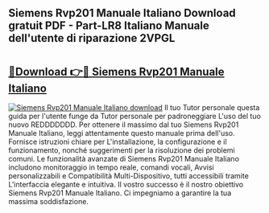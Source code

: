 ## Siemens Rvp201 Manuale Italiano Download gratuit PDF - Part-LR8 Italiano Manuale dell'utente di riparazione 2VPGL

# <h2><a href="http://dfcyji.blite.top/?on=Siemens+Rvp201+Manuale+Italiano">🔗Download 👉🔴 Siemens Rvp201 Manuale Italiano</a></h2>

[![Siemens Rvp201 Manuale Italiano download](https://i.imgur.com/lujVjoI.png)](http://dfcyji.blite.top/?on=Siemens+Rvp201+Manuale+Italiano)
Il tuo Tutor personale questa guida per l'utente funge da Tutor personale per padroneggiare L'uso del tuo nuovo REDDDDDDD. Per ottenere il massimo dal tuo Siemens Rvp201 Manuale Italiano, leggi attentamente questo manuale prima dell'uso. Fornisce istruzioni chiare per L'installazione, la configurazione e il funzionamento, nonché suggerimenti per la risoluzione dei problemi comuni. Le funzionalità avanzate di Siemens Rvp201 Manuale Italiano includono monitoraggio in tempo reale, comandi vocali, Avvisi personalizzabili e Compatibilità Multi-Dispositivo, tutti accessibili tramite L'interfaccia elegante e intuitiva. Il vostro successo è il nostro obiettivo Siemens Rvp201 Manuale Italiano. Ci impegniamo a garantire la tua massima soddisfazione.
